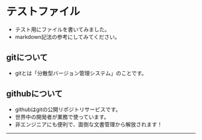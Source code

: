 # テストファイル
- テスト用にファイルを書いてみました。
- markdown記法の参考にしてみてください。

## gitについて
- gitとは「分散型バージョン管理システム」のことです。

## githubについて
- githubはgitの公開リポジトリサービスです。
- 世界中の開発者が業務で使っています。
- 非エンジニアにも便利で、面倒な文書管理から解放されます！

-----
